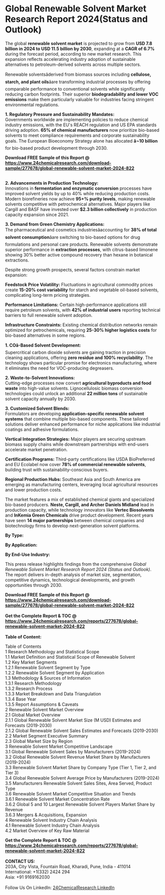 <h1>Global Renewable Solvent Market Research Report 2024(Status and Outlook)</h1><p>The global <strong>renewable solvent market</strong> is projected to grow from <strong>USD 7.8 billion in 2024 to USD 11.5 billion by 2030</strong>, expanding at a <strong>CAGR of 6.7%</strong> during the forecast period, according to new market research. This expansion reflects accelerating industry adoption of sustainable alternatives to petroleum-derived solvents across multiple sectors.</p><p>Renewable solventsâderived from biomass sources including <strong>cellulose, starch, and plant oils</strong>âare transforming industrial processes by offering comparable performance to conventional solvents while significantly reducing carbon footprints. Their superior <strong>biodegradability and lower VOC emissions</strong> make them particularly valuable for industries facing stringent environmental regulations.</p><p><strong>1. Regulatory Pressure and Sustainability Mandates:</strong><br>
Governments worldwide are implementing policies to reduce chemical industry emissions, with the EU's REACH regulation and US EPA standards driving adoption. <strong>65% of chemical manufacturers</strong> now prioritize bio-based solvents to meet compliance requirements and corporate sustainability goals. The European Bioeconomy Strategy alone has allocated <strong>â¬10 billion</strong> for bio-based product development through 2030.</p><div><b>Download FREE Sample of this Report @ 
            <a href="https://www.24chemicalresearch.com/download-sample/277678/global-renewable-solvent-market-2024-822">
            https://www.24chemicalresearch.com/download-sample/277678/global-renewable-solvent-market-2024-822</a></b></div><br><p><strong>2. Advancements in Production Technology:</strong><br>
Innovations in <strong>fermentation and enzymatic conversion</strong> processes have improved solvent yields by up to 40% while reducing production costs. Modern biorefineries now achieve <strong>95+% purity levels</strong>, making renewable solvents competitive with petrochemical alternatives. Major players like Cargill and BASF have invested over <strong>$2.3 billion collectively</strong> in production capacity expansion since 2021.</p><p><strong>3. Demand from Green Chemistry Applications:</strong><br>
The pharmaceutical and cosmetics industriesâaccounting for <strong>38% of total solvent consumption</strong>âare switching to bio-based options for drug formulations and personal care products. Renewable solvents demonstrate superior performance in <strong>extraction processes</strong>, with citrus-based limonene showing 30% better active compound recovery than hexane in botanical extractions.</p><p>Despite strong growth prospects, several factors constrain market expansion:</p><p><strong>Feedstock Price Volatility:</strong> Fluctuations in agricultural commodity prices create <strong>15-20% cost variability</strong> for starch and vegetable oil-based solvents, complicating long-term pricing strategies.</p><p><strong>Performance Limitations:</strong> Certain high-performance applications still require petroleum solvents, with <strong>42% of industrial users</strong> reporting technical barriers to full renewable solvent adoption.</p><p><strong>Infrastructure Constraints:</strong> Existing chemical distribution networks remain optimized for petrochemicals, requiring <strong>25-30% higher logistics costs</strong> for bio-based alternatives in some regions.</p><p><strong>1. COâ-Based Solvent Development:</strong><br>
Supercritical carbon dioxide solvents are gaining traction in precision cleaning applications, offering <strong>zero residue and 100% recyclability</strong>. The technology shows particular promise for electronics manufacturing, where it eliminates the need for VOC-producing degreasers.</p><p><strong>2. Waste-to-Solvent Innovations:</strong><br>
Cutting-edge processes now convert <strong>agricultural byproducts and food waste</strong> into high-value solvents. Lignocellulosic biomass conversion technologies could unlock an additional <strong>22 million tons</strong> of sustainable solvent capacity annually by 2030.</p><p><strong>3. Customized Solvent Blends:</strong><br>
Formulators are developing <strong>application-specific renewable solvent systems</strong> that combine multiple bio-based components. These tailored solutions deliver enhanced performance for niche applications like industrial coatings and adhesive formulations.</p><p><strong>Vertical Integration Strategies:</strong> Major players are securing upstream biomass supply chains while downstream partnerships with end-users accelerate market penetration.</p><p><strong>Certification Programs:</strong> Third-party certifications like USDA BioPreferred and EU Ecolabel now cover <strong>78% of commercial renewable solvents</strong>, building trust with sustainability-conscious buyers.</p><p><strong>Regional Production Hubs:</strong> Southeast Asia and South America are emerging as manufacturing centers, leveraging local agricultural resources and lower production costs.</p><p>The market features a mix of established chemical giants and specialized bio-based producers. <strong>Neste, Cargill, and Archer Daniels Midland</strong> lead in production capacity, while technology innovators like <strong>Vertec Biosolvents</strong> and <strong>InKemia Green Chemicals</strong> drive product development. Recent years have seen <strong>14 major partnerships</strong> between chemical companies and biotechnology firms to develop next-generation solvent platforms.</p><p><strong>By Type:</strong></p><p><strong>By Application:</strong></p><p><strong>By End-Use Industry:</strong></p><p>This press release highlights findings from the comprehensive <em>Global Renewable Solvent Market Research Report 2024 (Status and Outlook)</em>. The report delivers in-depth analysis of market size, segmentation, competitive dynamics, technological developments, and growth opportunities through 2030.</p><div><b>Download FREE Sample of this Report @ 
            <a href="https://www.24chemicalresearch.com/download-sample/277678/global-renewable-solvent-market-2024-822">
            https://www.24chemicalresearch.com/download-sample/277678/global-renewable-solvent-market-2024-822</a></b></div><br><div><b>Get the Complete Report & TOC @ 
            <a href="https://www.24chemicalresearch.com/reports/277678/global-renewable-solvent-market-2024-822">
            https://www.24chemicalresearch.com/reports/277678/global-renewable-solvent-market-2024-822</a></b></div><br>
            <b>Table of Content:</b><p>Table of Contents<br />
1 Research Methodology and Statistical Scope<br />
1.1 Market Definition and Statistical Scope of Renewable Solvent<br />
1.2 Key Market Segments<br />
1.2.1 Renewable Solvent Segment by Type<br />
1.2.2 Renewable Solvent Segment by Application<br />
1.3 Methodology & Sources of Information<br />
1.3.1 Research Methodology<br />
1.3.2 Research Process<br />
1.3.3 Market Breakdown and Data Triangulation<br />
1.3.4 Base Year<br />
1.3.5 Report Assumptions & Caveats<br />
2 Renewable Solvent Market Overview<br />
2.1 Global Market Overview<br />
2.1.1 Global Renewable Solvent Market Size (M USD) Estimates and Forecasts (2019-2030)<br />
2.1.2 Global Renewable Solvent Sales Estimates and Forecasts (2019-2030)<br />
2.2 Market Segment Executive Summary<br />
2.3 Global Market Size by Region<br />
3 Renewable Solvent Market Competitive Landscape<br />
3.1 Global Renewable Solvent Sales by Manufacturers (2019-2024)<br />
3.2 Global Renewable Solvent Revenue Market Share by Manufacturers (2019-2024)<br />
3.3 Renewable Solvent Market Share by Company Type (Tier 1, Tier 2, and Tier 3)<br />
3.4 Global Renewable Solvent Average Price by Manufacturers (2019-2024)<br />
3.5 Manufacturers Renewable Solvent Sales Sites, Area Served, Product Type<br />
3.6 Renewable Solvent Market Competitive Situation and Trends<br />
3.6.1 Renewable Solvent Market Concentration Rate<br />
3.6.2 Global 5 and 10 Largest Renewable Solvent Players Market Share by Revenue<br />
3.6.3 Mergers & Acquisitions, Expansion<br />
4 Renewable Solvent Industry Chain Analysis<br />
4.1 Renewable Solvent Industry Chain Analysis<br />
4.2 Market Overview of Key Raw Material</p><div><b>Get the Complete Report & TOC @ 
            <a href="https://www.24chemicalresearch.com/reports/277678/global-renewable-solvent-market-2024-822">
            https://www.24chemicalresearch.com/reports/277678/global-renewable-solvent-market-2024-822</a></b></div><br><b>CONTACT US:</b><br>
            203A, City Vista, Fountain Road, Kharadi, Pune, India - 411014<br>
            International: +1(332) 2424 294<br>
            Asia: +91 9169162030 <br><br>
            Follow Us On LinkedIn: <a href="https://www.linkedin.com/company/24chemicalresearch/">24ChemicalResearch LinkedIn</a>